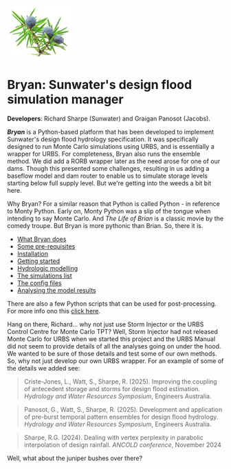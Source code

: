 ![Juniper berries](Manual/stock-photo-juniper-twig-with-berries_3.png)
# Bryan: Sunwater's design flood simulation manager

**Developers**: Richard Sharpe (Sunwater) and Graigan Panosot (Jacobs).

***Bryan*** is a Python-based platform that has been developed to implement Sunwater's design flood hydrology specification. It was specifically designed to run Monte Carlo simulations using URBS, and is essentially a wrapper for URBS. For completeness, Bryan also runs the ensemble method. We did add a RORB wrapper later as the need arose for one of our dams. Though this presented some challenges, resulting in us adding a baseflow model and dam router to enable us to simulate storage levels starting below full supply level. But we're getting into the weeds a bit bit here.

Why Bryan? For a similar reason that Python is called Python - in reference to Monty Python. Early on, Monty Python was a slip of the tongue when intending to say Monte Carlo. And *The Life of Brian* is a classic movie by the comedy troupe. But Bryan is more pythonic than Brian. So, there it is. 

- [What Bryan does](Manual/what.md)
- [Some pre-requisites](Manual/pre-requisites.md)
- [Installation](Manual/installation.md)
- [Getting started](Manual/getting_started.md)
- [Hydrologic modelling](Manual/hydrologic_modelling.md)
- [The simulations list](Manual/sim_list.md)
- [The config files](Manual/config_files.md)
- [Analysing the model results](Manual/analyse_results.md)

There are also a few Python scripts that can be used for post-processing. For more info ono this [click here](Manual/utilities.md).

Hang on there, Richard... why not just use Storm Injector or the URBS Control Centre for Monte Carlo TPT? Well, Storm Injector had not released Monte Carlo for URBS when we started this project and the URBS Manual did not seem to provide details of all the analyses going on under the hood. We wanted to be sure of those details and test some of our own methods. So, why not just develop our own URBS wrapper. For an example of some of the details we added see:

>Criste-Jones, L., Watt, S., Sharpe, R. (2025). Improving the coupling of antecedent storage and storms for design flood estimation. *Hydrology and Water Resources Symposium*, Engineers Australia.

>Panosot, G., Watt, S., Sharpe, R. (2025). Development and application of pre-burst temporal pattern ensembles for design flood hydrology. *Hydrology and Water Resources Symposium*, Engineers Australia.

>Sharpe, R.G. (2024). Dealing with vertex perplexity in parabolic interpolation of design rainfall. *ANCOLD conference*, November 2024

Well, what about the juniper bushes over there?
